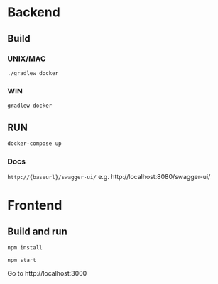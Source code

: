 # Backend

## Build

### UNIX/MAC

```./gradlew docker```

### WIN

```gradlew docker```

## RUN

```docker-compose up```

### Docs

```http://{baseurl}/swagger-ui/``` e.g. http://localhost:8080/swagger-ui/

# Frontend

## Build and run

```npm install```

```npm start```

Go to http://localhost:3000
